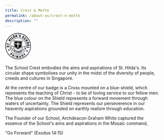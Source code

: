 ```yaml
---
title: Crest & Motto
permalink: /about-us/crest-n-motto
description: ""
---
```

<style>  
img {  
  display: block;  
  margin-left: auto;  
  margin-right: auto;  
}  
</style>  
<body><img src="/images/sch_crest.png" alt="School Crest" style="width:17%;">  
  
</body>

The School Crest embodies the aims and aspirations of St. Hilda's. Its circular shape symbolises our unity in the midst of the diversity of people, creeds and cultures in Singapore.

  

At the centre of our badge is a Cross mounted on a blue-shield, which represents the teaching of Christ - to be of loving service to our fellow men. The blue colour on the Shield represents a forward movement through waters of uncertainty. The Shield represents our perseverence in our heavenly aspirations grounded on earthly realism through education.

  

The Founder of our School, Archdeacon Graham White captured the essence of the School's aims and aspirations in the Mosaic command,

  

"Go Forward" (Exodus 14:15)